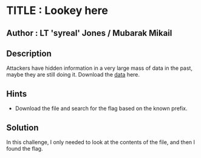 # TITLE : Lookey here
## Author : LT 'syreal' Jones / Mubarak Mikail
## Description
Attackers have hidden information in a very large mass of data in the past, maybe they are still doing it.
Download the [data](https://artifacts.picoctf.net/c/124/anthem.flag.txt) here.
## Hints
- Download the file and search for the flag based on the known prefix.
## Solution
In this challenge, I only needed to look at the contents of the file, and then I found the flag.
